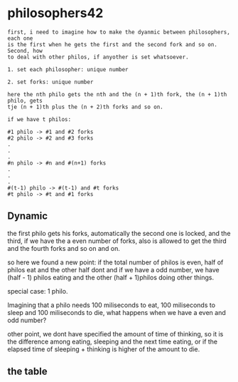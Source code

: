 # philosophers42

	first, i need to imagine how to make the dyanmic between philosophers, each one
	is the first when he gets the first and the second fork and so on. Second, how
	to deal with other philos, if anyother is set whatsoever.

	1. set each philosopher: unique number

	2. set forks: unique number

	here the nth philo gets the nth and the (n + 1)th fork, the (n + 1)th philo, gets
	tje (n + 1)th plus the (n + 2)th forks and so on.

	if we have t philos:

	#1 philo -> #1 and #2 forks
	#2 philo -> #2 and #3 forks
	.
	.
	.
	#n philo -> #n and #(n+1) forks
	.
	.
	.
	#(t-1) philo -> #(t-1) and #t forks
	#t philo -> #t and #1 forks

## Dynamic

the first philo gets his forks, automatically the second one is locked, and the third, if we have the a even number of forks, also is allowed to get the third 
and the fourth forks and so on and on.

so here we found a new point: if the total number of philos is even, half of philos eat and the other half dont and if we have a odd number, we have (half - 1)
philos eating and the other (half + 1)philos doing other things.

special case: 1 philo.

Imagining that a philo needs 100 miliseconds to eat, 100 miliseconds to sleep and
100 miliseconds to die, what happens when we have a even and odd number?

other point, we dont have specified the amount of time of thinking, so it is the difference among eating, sleeping and the next time eating, or if the elapsed time of sleeping + thinking is higher of the amount to die.

## the table


